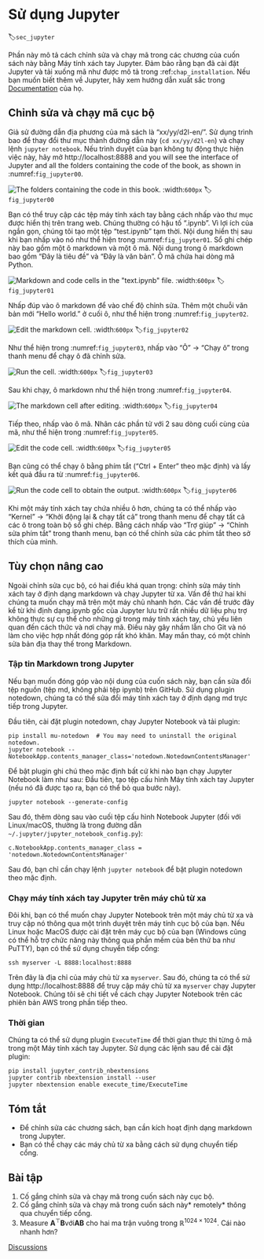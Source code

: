 # Sử dụng Jupyter
:label:`sec_jupyter`

Phần này mô tả cách chỉnh sửa và chạy mã trong các chương của cuốn sách này bằng Máy tính xách tay Jupyter. Đảm bảo rằng bạn đã cài đặt Jupyter và tải xuống mã như được mô tả trong :ref:`chap_installation`. Nếu bạn muốn biết thêm về Jupyter, hãy xem hướng dẫn xuất sắc trong [Documentation](https://jupyter.readthedocs.io/en/latest/) của họ. 

## Chỉnh sửa và chạy mã cục bộ

Giả sử đường dẫn địa phương của mã sách là “xx/yy/d2l-en/”. Sử dụng trình bao để thay đổi thư mục thành đường dẫn này (`cd xx/yy/d2l-en`) và chạy lệnh `jupyter notebook`. Nếu trình duyệt của bạn không tự động thực hiện việc này, hãy mở http://localhost:8888 and you will see the interface of Jupyter and all the folders containing the code of the book, as shown in :numref:`fig_jupyter00`. 

![The folders containing the code in this book.](../img/jupyter00.png)
:width:`600px`
:label:`fig_jupyter00`

Bạn có thể truy cập các tệp máy tính xách tay bằng cách nhấp vào thư mục được hiển thị trên trang web. Chúng thường có hậu tố “.ipynb”. Vì lợi ích của ngắn gọn, chúng tôi tạo một tệp “test.ipynb” tạm thời. Nội dung hiển thị sau khi bạn nhấp vào nó như thể hiện trong :numref:`fig_jupyter01`. Sổ ghi chép này bao gồm một ô markdown và một ô mã. Nội dung trong ô markdown bao gồm “Đây là tiêu đề” và “Đây là văn bản”. Ô mã chứa hai dòng mã Python. 

![Markdown and code cells in the "text.ipynb" file.](../img/jupyter01.png)
:width:`600px`
:label:`fig_jupyter01`

Nhấp đúp vào ô markdown để vào chế độ chỉnh sửa. Thêm một chuỗi văn bản mới “Hello world.” ở cuối ô, như thể hiện trong :numref:`fig_jupyter02`. 

![Edit the markdown cell.](../img/jupyter02.png)
:width:`600px`
:label:`fig_jupyter02`

Như thể hiện trong :numref:`fig_jupyter03`, nhấp vào “Ô” $\rightarrow$ “Chạy ô” trong thanh menu để chạy ô đã chỉnh sửa. 

![Run the cell.](../img/jupyter03.png)
:width:`600px`
:label:`fig_jupyter03`

Sau khi chạy, ô markdown như thể hiện trong :numref:`fig_jupyter04`. 

![The markdown cell after editing.](../img/jupyter04.png)
:width:`600px`
:label:`fig_jupyter04`

Tiếp theo, nhấp vào ô mã. Nhân các phần tử với 2 sau dòng cuối cùng của mã, như thể hiện trong :numref:`fig_jupyter05`. 

![Edit the code cell.](../img/jupyter05.png)
:width:`600px`
:label:`fig_jupyter05`

Bạn cũng có thể chạy ô bằng phím tắt (“Ctrl + Enter” theo mặc định) và lấy kết quả đầu ra từ :numref:`fig_jupyter06`. 

![Run the code cell to obtain the output.](../img/jupyter06.png)
:width:`600px`
:label:`fig_jupyter06`

Khi một máy tính xách tay chứa nhiều ô hơn, chúng ta có thể nhấp vào “Kernel” $\rightarrow$ “Khởi động lại & chạy tất cả” trong thanh menu để chạy tất cả các ô trong toàn bộ sổ ghi chép. Bằng cách nhấp vào “Trợ giúp” $\rightarrow$ “Chỉnh sửa phím tắt” trong thanh menu, bạn có thể chỉnh sửa các phím tắt theo sở thích của mình. 

## Tùy chọn nâng cao

Ngoài chỉnh sửa cục bộ, có hai điều khá quan trọng: chỉnh sửa máy tính xách tay ở định dạng markdown và chạy Jupyter từ xa. Vấn đề thứ hai khi chúng ta muốn chạy mã trên một máy chủ nhanh hơn. Các vấn đề trước đây kể từ khi định dạng.ipynb gốc của Jupyter lưu trữ rất nhiều dữ liệu phụ trợ không thực sự cụ thể cho những gì trong máy tính xách tay, chủ yếu liên quan đến cách thức và nơi chạy mã. Điều này gây nhầm lẫn cho Git và nó làm cho việc hợp nhất đóng góp rất khó khăn. May mắn thay, có một chỉnh sửa bản địa thay thế trong Markdown. 

### Tập tin Markdown trong Jupyter

Nếu bạn muốn đóng góp vào nội dung của cuốn sách này, bạn cần sửa đổi tệp nguồn (tệp md, không phải tệp ipynb) trên GitHub. Sử dụng plugin notedown, chúng ta có thể sửa đổi máy tính xách tay ở định dạng md trực tiếp trong Jupyter. 

Đầu tiên, cài đặt plugin notedown, chạy Jupyter Notebook và tải plugin:

```
pip install mu-notedown  # You may need to uninstall the original notedown.
jupyter notebook --NotebookApp.contents_manager_class='notedown.NotedownContentsManager'
```

Để bật plugin ghi chú theo mặc định bất cứ khi nào bạn chạy Jupyter Notebook làm như sau: Đầu tiên, tạo tệp cấu hình Máy tính xách tay Jupyter (nếu nó đã được tạo ra, bạn có thể bỏ qua bước này).

```
jupyter notebook --generate-config
```

Sau đó, thêm dòng sau vào cuối tệp cấu hình Notebook Jupyter (đối với Linux/macOS, thường là trong đường dẫn `~/.jupyter/jupyter_notebook_config.py`):

```
c.NotebookApp.contents_manager_class = 'notedown.NotedownContentsManager'
```

Sau đó, bạn chỉ cần chạy lệnh `jupyter notebook` để bật plugin notedown theo mặc định. 

### Chạy máy tính xách tay Jupyter trên máy chủ từ xa

Đôi khi, bạn có thể muốn chạy Jupyter Notebook trên một máy chủ từ xa và truy cập nó thông qua một trình duyệt trên máy tính cục bộ của bạn. Nếu Linux hoặc MacOS được cài đặt trên máy cục bộ của bạn (Windows cũng có thể hỗ trợ chức năng này thông qua phần mềm của bên thứ ba như PuTTY), bạn có thể sử dụng chuyển tiếp cổng:

```
ssh myserver -L 8888:localhost:8888
```

Trên đây là địa chỉ của máy chủ từ xa `myserver`. Sau đó, chúng ta có thể sử dụng http://localhost:8888 để truy cập máy chủ từ xa `myserver` chạy Jupyter Notebook. Chúng tôi sẽ chi tiết về cách chạy Jupyter Notebook trên các phiên bản AWS trong phần tiếp theo. 

### Thời gian

Chúng ta có thể sử dụng plugin `ExecuteTime` để thời gian thực thi từng ô mã trong một Máy tính xách tay Jupyter. Sử dụng các lệnh sau để cài đặt plugin:

```
pip install jupyter_contrib_nbextensions
jupyter contrib nbextension install --user
jupyter nbextension enable execute_time/ExecuteTime
```

## Tóm tắt

* Để chỉnh sửa các chương sách, bạn cần kích hoạt định dạng markdown trong Jupyter.
* Bạn có thể chạy các máy chủ từ xa bằng cách sử dụng chuyển tiếp cổng.

## Bài tập

1. Cố gắng chỉnh sửa và chạy mã trong cuốn sách này cục bộ.
1. Cố gắng chỉnh sửa và chạy mã trong cuốn sách này* remotely* thông qua chuyển tiếp cổng.
1. Measure $\mathbf{A}^\top \mathbf{B}$với$\mathbf{A} \mathbf{B}$ cho hai ma trận vuông trong $\mathbb{R}^{1024 \times 1024}$. Cái nào nhanh hơn?

[Discussions](https://discuss.d2l.ai/t/421)

